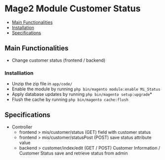 # Mage2 Module Customer Status

 - [Main Functionalities](#markdown-header-main-functionalities)
 - [Installation](#markdown-header-installation)
 - [Specifications](#markdown-header-specifications)

## Main Functionalities
- Change customer status (frontend / backend)


### Installiation

 - Unzip the zip file in `app/code/`
 - Enable the module by running `php bin/magento module:enable Mi_Status`
 - Apply database updates by running `php bin/magento setup:upgrade`\*
 - Flush the cache by running `php bin/magento cache:flush`


## Specifications

 - Controller
	- frontend > mis/customer/status (GET)
		field with customer status
	- frontend > mis/customer/statusPost (POST)
		save status attribute value
	- backend > customer/index/edit (GET / POST)
		Customer Information / Customer Status
		save and retrieve status from admin
	



